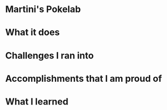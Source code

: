 # Martini's Pokelab


# What it does



# Challenges I ran into


# Accomplishments that I am proud of



# What I learned

